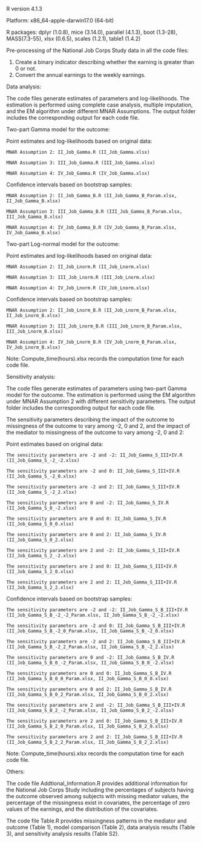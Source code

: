 R version 4.1.3

Platform: x86_64-apple-darwin17.0 (64-bit)

R packages: dplyr (1.0.8), mice (3.14.0), parallel (4.1.3), boot (1.3-28), MASS(7.3-55), xlsx (0.6.5), scales (1.2.1), table1 (1.4.2)

Pre-processing of the National Job Corps Study data in all the code files: 

  1. Create a binary indicator describing whether the earning is greater than 0 or not.
  2. Convert the annual earnings to the weekly earnings.

Data analysis:

The code files generate estimates of parameters and log-likelihoods. The estimation is performed using complete case analysis, multiple imputation, and the EM algorithm under different MNAR Assumptions. The output folder includes the corresponding output for each code file.

Two-part Gamma model for the outcome:

  Point estimates and log-likelihoods based on original data:
  
    MNAR Assumption 2: II_Job_Gamma.R (II_Job_Gamma.xlsx)
    
    MNAR Assumption 3: III_Job_Gamma.R (III_Job_Gamma.xlsx)
    
    MNAR Assumption 4: IV_Job_Gamma.R (IV_Job_Gamma.xlsx)
    
  Confidence intervals based on bootstrap samples:
  
    MNAR Assumption 2: II_Job_Gamma_B.R (II_Job_Gamma_B_Param.xlsx, II_Job_Gamma_B.xlsx)
    
    MNAR Assumption 3: III_Job_Gamma_B.R (III_Job_Gamma_B_Param.xlsx, III_Job_Gamma_B.xlsx)
    
    MNAR Assumption 4: IV_Job_Gamma_B.R (IV_Job_Gamma_B_Param.xlsx, IV_Job_Gamma_B.xlsx)
    
Two-part Log-normal model for the outcome:

  Point estimates and log-likelihoods based on original data:
  
    MNAR Assumption 2: II_Job_Lnorm.R (II_Job_Lnorm.xlsx)
    
    MNAR Assumption 3: III_Job_Lnorm.R (III_Job_Lnorm.xlsx)
    
    MNAR Assumption 4: IV_Job_Lnorm.R (IV_Job_Lnorm.xlsx)
    
  Confidence intervals based on bootstrap samples:
  
    MNAR Assumption 2: II_Job_Lnorm_B.R (II_Job_Lnorm_B_Param.xlsx, II_Job_Lnorm_B.xlsx)
    
    MNAR Assumption 3: III_Job_Lnorm_B.R (III_Job_Lnorm_B_Param.xlsx, III_Job_Lnorm_B.xlsx)
    
    MNAR Assumption 4: IV_Job_Lnorm_B.R (IV_Job_Lnorm_B_Param.xlsx, IV_Job_Lnorm_B.xlsx)
  
Note: Compute_time(hours).xlsx records the computation time for each code file.

Sensitivity analysis:

The code files generate estimates of parameters using two-part Gamma model for the outcome. The estimation is performed using the EM algorithm under MNAR Assumption 2 with different sensitivity parameters. The output folder includes the corresponding output for each code file.
  
The sensitivity parameters describing the impact of the outcome to missingness of the outcome to vary among -2, 0 and 2, and the impact of the mediator to missingness of the outcome to vary among -2, 0 and 2:

  Point estimates based on original data:
  
    The sensitivity parameters are -2 and -2: II_Job_Gamma_S_III+IV.R (II_Job_Gamma_S_-2_-2.xlsx)
    
    The sensitivity parameters are -2 and 0: II_Job_Gamma_S_III+IV.R (II_Job_Gamma_S_-2_0.xlsx)
    
    The sensitivity parameters are -2 and 2: II_Job_Gamma_S_III+IV.R (II_Job_Gamma_S_-2_2.xlsx)
    
    The sensitivity parameters are 0 and -2: II_Job_Gamma_S_IV.R (II_Job_Gamma_S_0_-2.xlsx)
    
    The sensitivity parameters are 0 and 0: II_Job_Gamma_S_IV.R (II_Job_Gamma_S_0_0.xlsx)
    
    The sensitivity parameters are 0 and 2: II_Job_Gamma_S_IV.R (II_Job_Gamma_S_0_2.xlsx)
    
    The sensitivity parameters are 2 and -2: II_Job_Gamma_S_III+IV.R (II_Job_Gamma_S_2_-2.xlsx)
    
    The sensitivity parameters are 2 and 0: II_Job_Gamma_S_III+IV.R (II_Job_Gamma_S_2_0.xlsx)
    
    The sensitivity parameters are 2 and 2: II_Job_Gamma_S_III+IV.R (II_Job_Gamma_S_2_2.xlsx)
    
  Confidence intervals based on bootstrap samples:
  
    The sensitivity parameters are -2 and -2: II_Job_Gamma_S_B_III+IV.R (II_Job_Gamma_S_B_-2_-2_Param.xlsx, II_Job_Gamma_S_B_-2_-2.xlsx)
    
    The sensitivity parameters are -2 and 0: II_Job_Gamma_S_B_III+IV.R (II_Job_Gamma_S_B_-2_0_Param.xlsx, II_Job_Gamma_S_B_-2_0.xlsx)
    
    The sensitivity parameters are -2 and 2: II_Job_Gamma_S_B_III+IV.R (II_Job_Gamma_S_B_-2_2_Param.xlsx, II_Job_Gamma_S_B_-2_2.xlsx)
    
    The sensitivity parameters are 0 and -2: II_Job_Gamma_S_B_IV.R (II_Job_Gamma_S_B_0_-2_Param.xlsx, II_Job_Gamma_S_B_0_-2.xlsx)
    
    The sensitivity parameters are 0 and 0: II_Job_Gamma_S_B_IV.R (II_Job_Gamma_S_B_0_0_Param.xlsx, II_Job_Gamma_S_B_0_0.xlsx)
    
    The sensitivity parameters are 0 and 2: II_Job_Gamma_S_B_IV.R (II_Job_Gamma_S_B_0_2_Param.xlsx, II_Job_Gamma_S_B_0_2.xlsx) 
    
    The sensitivity parameters are 2 and -2: II_Job_Gamma_S_B_III+IV.R (II_Job_Gamma_S_B_2_-2_Param.xlsx, II_Job_Gamma_S_B_2_-2.xlsx)
    
    The sensitivity parameters are 2 and 0: II_Job_Gamma_S_B_III+IV.R (II_Job_Gamma_S_B_2_0_Param.xlsx, II_Job_Gamma_S_B_2_0.xlsx)
    
    The sensitivity parameters are 2 and 2: II_Job_Gamma_S_B_III+IV.R (II_Job_Gamma_S_B_2_2_Param.xlsx, II_Job_Gamma_S_B_2_2.xlsx)
    
Note: Compute_time(hours).xlsx records the computation time for each code file.
 
Others:

The code file Addtional_Information.R provides additional information for the National Job Corps Study including the percentages of subjects having the outcome observed among subjects with missing mediator values, the percentage of the missingness exist in covariates, the percentage of zero values of the earnings, and the distribution of the covariates.

The code file Table.R provides missingness patterns in the mediator and outcome (Table 1), model comparison (Table 2), data analysis results (Table 3), and sensitivity analysis results (Table S2).
